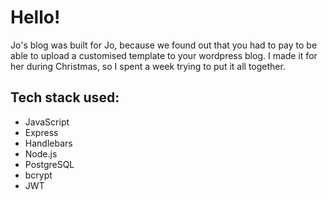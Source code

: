 # Hello! 

Jo's blog was built for Jo, because we found out that you had to pay to be able to upload a customised template to your wordpress blog. I made it for her during Christmas, so I spent a week trying to put it all together. 

## Tech stack used:
- JavaScript
- Express 
- Handlebars
- Node.js 
- PostgreSQL
- bcrypt
- JWT 
